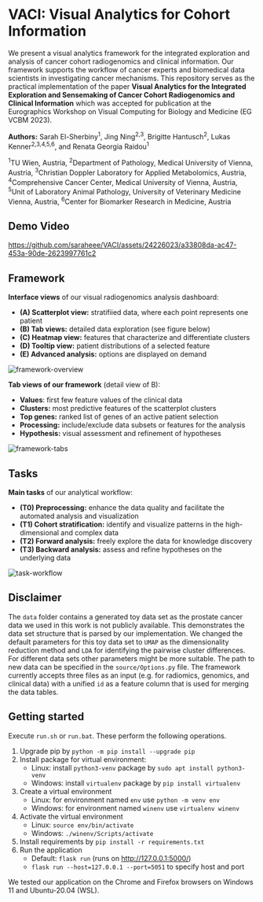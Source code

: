 # VACI: Visual Analytics for Cohort Information

We present a visual analytics framework for the integrated exploration and analysis of cancer cohort
radiogenomics and clinical information. Our framework supports the workflow of cancer experts and biomedical
data scientists in investigating cancer mechanisms. This repository serves as the practical implementation of
the paper **Visual Analytics for the Integrated Exploration and Sensemaking of Cancer Cohort Radiogenomics and
Clinical Information** which was accepted for publication at the Eurographics Workshop on Visual Computing for
Biology and Medicine (EG VCBM 2023).

**Authors:** Sarah El-Sherbiny<sup>1</sup>, Jing Ning<sup>2,3</sup>, Brigitte Hantusch<sup>2</sup>, Lukas Kenner<sup>2,3,4,5,6</sup>, and Renata Georgia Raidou<sup>1</sup>

<sup>1</sup>TU Wien, Austria,
<sup>2</sup>Department of Pathology, Medical University of Vienna, Austria,
<sup>3</sup>Christian Doppler Laboratory for Applied Metabolomics, Austria,
<sup>4</sup>Comprehensive Cancer Center, Medical University of Vienna, Austria,
<sup>5</sup>Unit of Laboratory Animal Pathology, University of Veterinary Medicine Vienna, Austria,
<sup>6</sup>Center for Biomarker Research in Medicine, Austria

## Demo Video

https://github.com/saraheee/VACI/assets/24226023/a33808da-ac47-453a-90de-2623997761c2

## Framework

**Interface views** of our visual radiogenomics analysis dashboard:

- **(A) Scatterplot view:** stratifiied data, where each point represents one patient
- **(B) Tab views:** detailed data exploration (see figure below)
- **(C) Heatmap view:** features that characterize and differentiate clusters
- **(D) Tooltip view:** patient distributions of a selected feature
- **(E) Advanced analysis:** options are displayed on demand

![framework-overview](https://github.com/saraheee/VACI/assets/24226023/3ca5a117-b867-4076-923d-fc8a88df8446)

**Tab views of our framework** (detail view of B):

- **Values**: first few feature values of the clinical data
- **Clusters:** most predictive features of the scatterplot clusters
- **Top genes:** ranked list of genes of an active patient selection
- **Processing:** include/exclude data subsets or features for the analysis
- **Hypothesis:** visual assessment and refinement of hypotheses

![framework-tabs](https://github.com/saraheee/VACI/assets/24226023/cf753f3c-f1b5-4274-b9b4-fe3dc4a78783)

## Tasks

**Main tasks** of our analytical workflow:

- **(T0) Preprocessing:** enhance the data quality and facilitate the automated analysis and visualization
- **(T1) Cohort stratification:** identify and visualize patterns in the high-dimensional and complex data
- **(T2) Forward analysis:** freely explore the data for knowledge discovery
- **(T3) Backward analysis:** assess and refine hypotheses on the underlying data

![task-workflow](https://github.com/saraheee/VACI/assets/24226023/896bc2f4-caa9-403d-935d-f6b7fe008ee0)

## Disclaimer

The `data` folder contains a generated toy data set as the prostate cancer data we used in this work is not publicly
available. This demonstrates the data set structure that is parsed by our implementation. We changed the default
parameters for this toy data set to `UMAP` as the dimensionality reduction method and `LDA` for identifying the pairwise
cluster differences. For different data sets other parameters might be more suitable. The path to new data can be
specified in the `source/Options.py` file. The framework currently accepts three files as an input (e.g. for radiomics,
genomics, and clinical data) with a unified `id` as a feature column that is used for merging the data tables.

## Getting started

Execute `run.sh` or `run.bat`. These perform the following operations.

1. Upgrade pip by `python -m pip install --upgrade pip`
2. Install package for virtual environment:
   - Linux: install `python3-venv` package by `sudo apt install python3-venv`
   - Windows: install `virtualenv` package by `pip install virtualenv`
3. Create a virtual environment
   - Linux: for environment named `env` use `python -m venv env`
   - Windows: for environment named `winenv` use `virtualenv winenv`
4. Activate the virtual environment
   - Linux: `source env/bin/activate`
   - Windows: `./winenv/Scripts/activate`
5. Install requirements by `pip install -r requirements.txt`
6. Run the application
   - Default: `flask run` (runs on http://127.0.0.1:5000/)
   - `flask run --host=127.0.0.1 --port=5051` to specify host and port

We tested our application on the Chrome and Firefox browsers on Windows 11 and Ubuntu-20.04 (WSL).
